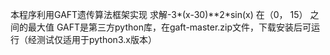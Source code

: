 本程序利用GAFT遗传算法框架实现 求解-3*(x-30)**2*sin(x)  在（0， 15） 之间的最大值
GAFT是第三方python库，在gaft-master.zip文件，下载安装后可运行（经测试仅适用于python3.x版本）
